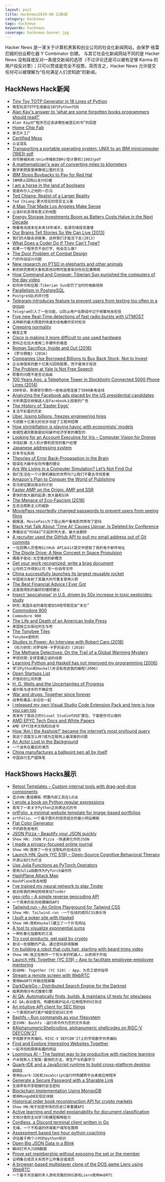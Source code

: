 ```yaml
---
layout: post
title: Hacknews2019-08-11新闻
category: Hacknews
tags: hacknews
keywords: hacknews
coverage: hacknews-banner.jpg
---
```


Hacker News 是一家关于计算机黑客和创业公司的社会化新闻网站，由保罗·格雷厄姆的创业孵化器 Y Combinator 创建。
与其它社会化新闻网站不同的是 Hacker News 没有踩或反对一条提交新闻的选项（不过评论还是可以被有足够 Karma 的用户投反对票）；只可以赞或是完全不投票。简而言之，Hacker News 允许提交任何可以被理解为“任何满足人们求知欲”的新闻。

## HackNews Hack新闻


- [Tiny Toy TOTP Generator in 18 Lines of Python](https://github.com/susam/toytotp)
- `微型玩具TOTP生成器在18行Python代码`
- [Alan Kay's answer to ‘what are some forgotten books programmers should read?’](https://www.quora.com/Experienced-programmers-and-computer-scientists-what-are-some-really-old-or-even-nearly-forgotten-books-you-think-every-new-programmer-should-read/answer/Alan-Kay-11?share=1)
- `Alan Kay对“程序员应该读哪些被遗忘的书”的回答`
- [Home Chip Fab](http://sam.zeloof.xyz/category/semiconductor/)
- `家芯片工厂`
- [Certified Mess](https://www.cjr.org/special_report/rotten-tomatoes-movie-review.php)
- `认证混乱`
- [Transporting a portable operating system: UNIX to an IBM minicomputer (1983) pdf](https://zero.sci-hub.se/3252/016657c71a46a2d7110d87b4f720847e/jalics1983.pdf)
- `将可移植系统:Unix传输到IBM小型计算机(1983)pdf`
- [A mathematician's way of converting miles to kilometers](https://twitter.com/TamasGorbe/status/1158348261683605504)
- `数学家把英里换算成公里的方法`
- [IBM Stops Buybacks to Pay for Red Hat](https://investorplace.com/2019/08/ibm-stops-buybacks-to-pay-for-red-hat/)
- `IBM停止回购以支付红帽`
- [I am a horse in the land of booleans](https://iloveponies.github.io/120-hour-epic-sax-marathon/I-am-a-horse-in-the-land-of-booleans.html)
- `我是布尔人之地的一匹马`
- [Ted Chiang: Realist of a Larger Reality](https://www.publicbooks.org/ted-chiang-realist-of-a-larger-reality/)
- `Ted Chiang:更大现实的现实主义者`
- [A Map That Made Los Angeles Make Sense](https://www.citylab.com/life/2019/08/thomas-guide-los-angeles-history-street-map-google-waze-app/591721/)
- `让洛杉矶变得有意义的地图`
- [Energy Storage Investments Boom as Battery Costs Halve in the Next Decade](https://about.bnef.com/blog/energy-storage-investments-boom-battery-costs-halve-next-decade/)
- `随着电池成本在未来10年减半，能源存储投资激增`
- [Our Brains Tell Stories So We Can Live (2013)](http://nautil.us/issue/75/story/our-brains-tell-stories-so-we-can-live)
- `我们的大脑会讲故事，这样我们才能活下去(2013)`
- [What Does a Coder Do If They Can't Type?](http://nsaphra.github.io/post/hands/)
- `如果一个程序员不会打字，他会怎么做?`
- [The Door Problem of Combat Design](https://gamasutra.com/blogs/AndrewYoder/20190808/348237/The_Door_Problem_of_Combat_Design.php)
- `门的作战设计问题`
- [New research on PTSD in elephants and other animals](https://www.cbc.ca/natureofthings/blog/new-research-shows-that-elephants-and-other-animals-can-suffer-from-ptsd)
- `新的研究表明大象和其他动物可能患有创伤后应激障碍`
- [How Command and Conquer: Tiberian Sun punished the computers of the day video](https://arstechnica.com/gaming/2019/02/video-to-make-tiberian-sun-westwood-had-to-find-the-right-pathfinding-system/)
- `如何命令和征服:Tiberian Sun惩罚了当时的电脑视频`
- [Parallelism in PostgreSQL](https://www.percona.com/blog/2019/07/30/parallelism-in-postgresql/)
- `PostgreSQL的并行性`
- [Telegram introduces feature to prevent users from texting too often in a group](https://techcrunch.com/2019/08/10/telegram-slow-mode-silent-notifications/)
- `Telegram引入了一些功能，以防止用户在群组中过于频繁地发短信`
- [Five new Real-Time detections of fast radio bursts with UTMOST](https://academic.oup.com/mnras/article-abstract/488/3/2989/5528327?redirectedFrom=fulltext)
- `五种新的最大限度的快速无线电爆炸实时检测`
- [Creeping normality](https://en.wikipedia.org/wiki/Creeping_normality)
- `蠕变正常`
- [Cisco is making it more difficult to use used hardware](https://www.ifixit.com/News/cisco-is-making-it-more-difficult-to-use-pre-owned-hardware)
- `思科正在加大使用二手硬件的难度`
- [Roman Sacrifice, Inside and Out (2016)](https://www.cambridge.org/core/journals/journal-of-roman-studies/article/roman-sacrifice-inside-and-out/24585106EF99A77C65EFB622E34DC22A/core-reader)
- `《罗马牺牲》(2016)`
- [Companies Use Borrowed Billions to Buy Back Stock, Not to Invest](https://www.bloomberg.com/news/articles/2019-08-08/companies-use-borrowed-billions-to-buy-back-stock-not-to-invest)
- `企业用借来的数十亿美元回购股票，而不是用于投资`
- [The Problem at Yale Is Not Free Speech](https://palladiummag.com/2019/08/05/the-real-problem-at-yale-is-not-free-speech)
- `耶鲁的问题不是言论自由`
- [100 Years Ago, a Telephone Tower in Stockholm Connected 5000 Phone Lines (2014)](https://twistedsifter.com/2014/08/stockholm-telephone-tower-connects-5000-lines/)
- `100年前，斯德哥尔摩的一座电话塔连接了5000条电话线`
- [Analyzing the Facebook ads placed by the US presidential candidates](https://medium.com/applied-data-science/56-070-165-facebook-ad-spend-of-us-presidential-candidates-broken-down-by-age-and-gender-2dcc32fe2c02)
- `分析美国总统候选人在Facebook上投放的广告`
- [The History of ‘Easter Eggs’](https://www.nytimes.com/2019/08/08/technology/easter-eggs-tesla-google.html)
- `复活节彩蛋的历史`
- [Uber, losing billions, freezes engineering hires](https://arstechnica.com/cars/2019/08/uber-freezes-engineering-hires-amid-mounting-losses/)
- `亏损数十亿美元的优步冻结了工程师招聘`
- [How shrinkflation is playing havoc with economists’ models](https://www.economist.com/finance-and-economics/2019/08/06/how-shrinkflation-is-playing-havoc-with-economists-models)
- `收缩性通货膨胀是如何破坏经济学家的模型的`
- [Looking for an Account Executive for Iris – Computer Vision for Drones](http://www.irisonboard.com/careers/)
- `寻找虹膜-无人机计算机视觉的客户经理`
- [Japanese addressing system](https://en.wikipedia.org/wiki/Japanese_addressing_system)
- `日本寻址系统`
- [Theories of Error Back-Propagation in the Brain](https://www.cell.com/trends/cognitive-sciences/fulltext/S1364-6613(19)30012-9)
- `错误在大脑中反向传播的理论`
- [Are We Living in a Computer Simulation? Let’s Not Find Out](https://www.nytimes.com/2019/08/10/opinion/sunday/are-we-living-in-a-computer-simulation-lets-not-find-out.html)
- `我们生活在一个计算机模拟的世界吗?让我们不要去寻找答案`
- [Amazon's Plan to Conquer the World of Publishing](https://www.theatlantic.com/technology/archive/2019/08/amazons-plan-take-over-world-publishing/595630/)
- `亚马逊征服出版业的计划`
- [Faster AMP on the Origin: AMP and SSR](https://blog.amp.dev/2019/08/07/faster-amp-on-the-origin-amp-ssr/)
- `更快的放大器的起源:放大器和SSR`
- [The Menace of Eco-Fascism (2018)](https://www.nybooks.com/daily/2018/10/22/the-menace-of-eco-fascism/)
- `生态法西斯主义的威胁`
- [MoviePass reportedly changed passwords to prevent users from seeing films](https://www.theverge.com/2019/8/9/20799145/moviepass-subscriber-passwords-accounts-limit-change-films-tactics)
- `据报道，MoviePass为了阻止用户看电影而修改了密码`
- [Black Hat Talk About ‘Time AI’ Causes Uproar, Is Deleted by Conference](https://www.vice.com/en_us/article/8xw9kp/black-hat-talk-about-time-ai-causes-uproar-is-deleted-by-conference)
- `黑帽谈论“时间AI”引起轩然大波，被大会删除`
- [A recruiter used the GitHub API to pull my email address out of Git commits](https://twitter.com/garybernhardt/status/1159914615385382912)
- `一位招聘人员使用GitHub API从Git提交中提取了我的电子邮件地址`
- [The Dipole Drive: A New Concept in Space Propulsion](https://arc.aiaa.org/doi/abs/10.2514/6.2019-1122)
- `偶极子驱动:太空推进的新概念`
- [Get your work recognized: write a brag document](https://jvns.ca/blog/brag-documents/)
- `让你的工作得到认可:写一份自夸文件`
- [China successfully launches its largest reusable rocket](http://www.globaltimes.cn/content/1160951.shtml)
- `中国成功发射了其最大的可重复使用火箭`
- [The Best Financial Advice I Ever Got](https://www.wsj.com/articles/the-best-financial-advice-i-ever-got-11560737220?mod=rsswn)
- `这是我得到的最好的理财建议`
- [Insect 'apocalypse' in U.S. driven by 50x increase in toxic pesticides: study](https://www.nationalgeographic.com/environment/2019/08/insect-apocalypse-under-way-toxic-pesticides-agriculture/)
- `研究:美国杀虫剂毒性增加50倍导致昆虫“末日”`
- [Commodore 900](http://www.floodgap.com/retrobits/ckb/secret/900.html)
- `Commodore 900`
- [The Life and Death of an American Indie Press](https://lithub.com/the-life-and-death-of-an-american-indie-press/)
- `美国独立出版社的生与死`
- [The Tonybee Tiles](http://www.ernestjournal.co.uk/blog/2019/5/30/the-toynbee-tiles)
- `Tonybee瓷砖的`
- [Studies in Power: An Interview with Robert Caro (2018)](https://www.nybooks.com/daily/2018/01/16/studies-in-power-an-interview-with-robert-caro/)
- `《权力研究:对罗伯特·卡罗的采访》(2018)`
- [The Methane Detectives: On the Trail of a Global Warming Mystery](https://undark.org/article/methane-global-warming-climate-change-mystery/)
- `甲烷侦探:全球变暖之谜的线索`
- [Learning Python and Haskell has not improved my programming (2006)](https://lukeplant.me.uk/blog/posts/why-learning-haskell-python-makes-you-a-worse-programmer/)
- `学习Python和Haskell并没有改进我的编程(2006)`
- [Open Startups List](https://open-startups.xyz/)
- `开放初创公司列表`
- [H. G. Wells and the Uncertainties of Progress](https://publicdomainreview.org/2019/06/27/h-g-wells-and-the-uncertainties-of-progress/)
- `威尔斯与进步的不确定性`
- [War and drugs: Together since forever](https://www.knowablemagazine.org/article/society/2019/war-and-drugs-together-forever)
- `战争和毒品:永远在一起`
- [I released my own Visual Studio Code Extension Pack and here is how you can too](https://dev.to/lampewebdev/i-released-my-own-visual-studio-code-extension-pack-and-here-is-how-you-can-too-5g87)
- `我发布了我自己的Visual Studio代码扩展包，下面是你可以做的`
- [AMD EPYC Tech Docs and White Papers](https://www.amd.com/en/processors/server-tech-docs/search)
- `AMD EPYC技术文档和白皮书`
- [How ‘Am I the Asshole?’ became the internet’s most profound query](https://www.dailydot.com/unclick/am-i-the-asshole-aita-reddit-history/)
- `我这个混蛋怎么样?成为互联网上最深奥的问题`
- [An Actor Lost in the Background](https://lareviewofbooks.org/article/an-actor-lost-in-the-background/)
- `一个迷失在幕后的演员`
- [China manufactures a ballpoint pen all by itself](https://www.washingtonpost.com/news/worldviews/wp/2017/01/18/finally-china-manufactures-a-ballpoint-pen-all-by-itself)
- `中国自行生产圆珠笔`


## HackShows Hacks展示

- [ Retool Templates – Custom internal tools with drag-and-drop components](https://retool.com/templates)
- `显示HN:重组模板-预置内部工具在1点击`
- [ I wrote a book on Python regular expressions](https://news.ycombinator.com/item?id=20645319)
- `我写了一本关于Python正则表达式的书`
- [ ortFolio, a minimal website template for image-based portfolios](https://gitlab.com/oseph/ortfolio)
- `ortFolio，一个基于图片的投资组合的最小网站模板`
- [ Flat Color Generator](https://github.com/vasanthv/flat-color-generator)
- `平的颜色发电机`
- [ JSON Pizza – Beautify your JSON quickly](https://json.pizza)
- `Show HN: JSON Pizza -快速美化你的JSON`
- [ I made a privacy-focused online journal](https://gekri.com)
- `Show HN:我做了一份关注隐私的在线日志`
- [Launch HN: Quirk (YC S19) – Open-Source Cognitive Behavioral Therapy](https://news.ycombinator.com/item?id=20646918)
- `开源认知行为疗法`
- [ Use Julia Functions as PyTorch Operators](https://github.com/bwasti/torch_julia)
- `使用Julia函数作为PyTorch操作符`
- [ HashPlane Attack Map](https://map.hashplane.com/)
- `HashPlane攻击地图`
- [ I've trained my neural network to play Tinder](https://news.ycombinator.com/item?id=20650615)
- `我训练我的神经网络来玩Tinder`
- [ geo-info – A simple reverse geocoding API](https://geo-info.co/#)
- `一个简单的反向地理编码API`
- [ Tailwind.run – An Online Playground for Tailwind CSS](https://tailwind.run)
- `Show HN: Tailwind.run -一个在线的顺风CSS游乐场`
- [ I built a poker site with Haskell](https://github.com/therewillbecode/haskell-poker)
- `Show HN:我和Haskell建立了一个扑克网站`
- [ A tool to visualize exponential sums](https://anvaka.github.io/e-sum/?code=x%2F5%20%2B%20cos%28x*1%2FPI*22%29%2B%20sin%28x*64%2FPI*2%29&bufferSize=90000&totalSteps=3000000&spi=5000)
- `一种形象化指数和的工具`
- [ Try cool products, get paid by crypto](https://review.hunt.town/)
- `尝试一些很酷的产品，通过密码获得报酬`
- [ I'm building a robot that cuts hair, starting with beard trims video](https://www.youtube.com/watch?v=6CmHuTKToag&feature=youtu.be)
- `Show HN:我正在制作一个剪头发的机器人，从修胡子开始`
- [Launch HN: Together (YC S19) – App to facilitate employee-employee mentoring](https://news.ycombinator.com/item?id=20656223)
- `启动HN: Together (YC S19) - App，为员工提供指导`
- [ Stream a remote screen with WebRTC](https://viscarra.dev/post/webrtc-remote-screen/)
- `使用WebRTC传输远程屏幕`
- [ DarkDarkGo – Distributed Search Engine for the Darknet](https://github.com/Bennington-Distributed-Systems-2017/DarkDarkGo)
- `暗黑网络分布式搜索引擎`
- [ AI QA; Automatically finds, builds, & maintains UI tests for sites/apps](https://qanairy.com/)
- `AI QA;自动查找、构建和维护站点/应用程序的UI测试`
- [ An intuitive API client for SEC filings](https://github.com/filingsdb/filingsdb-python)
- `一个直观的API客户端提交给SEC文件`
- [ Bashfs – Run commands as your filesystem](https://github.com/pcgrosen/bashfs)
- `显示HN: Bashfs -运行命令作为您的文件系统`
- [ #AlphanumericShellcoding, alphanumeric shellcodes on RISC-V DEFCON'27](https://github.com/RischardV/riscv-alphanumeric-shellcoding)
- `字母数字外壳编码，RISC-V DEFCON'27上的字母数字外壳编码`
- [ Find and Explore Interesting Websites Together](https://feldot.com/)
- `一起寻找和探索有趣的网站`
- [ Loominus AI – The fastest way to be productive with machine learning](https://loominus.ai)
- `卢米努斯人工智能-最快的方法，使生产与机器学习`
- [ Quark-IDE and a JavaScript runtime to build cross-platform desktop apps](https://quarkjs.io)
- `使用Quark-IDE和JavaScript运行时构建跨平台桌面应用程序`
- [ Generate a Secure Password with a Sharable Link](https://password.devro.club/)
- `生成带有共享链接的安全密码`
- [ Blockchain Implementation Using MongoDB](https://github.com/hoanhan101/blockchain-db)
- `使用MongoDB实现区块链`
- [ Historical order book reconstruction API for crypto markets](https://tardis.dev)
- `Show HN:用于加密市场的历史订单重建API`
- [ Active learning and model explainability for document classification](https://github.com/Hellisotherpeople/Active-Explainable-Classification)
- `文档分类的主动学习和模型解释能力`
- [ Cordless, a Discord terminal client written in Go](https://github.com/Bios-Marcel/cordless)
- `无绳，一个不和谐的终端客户端写在围棋`
- [ Assessment based two hour python coaching](https://www.extremepython.com)
- `评估基于两个小时的python培训`
- [ Open Big JSON Data in a Blink](https://viewer.dadroit.com/)
- `瞬间打开大JSON数据`
- [ Prove set membership without exposing the set or the member](https://medium.com/@anders.borch/how-to-use-cryptographic-accumulators-to-prove-set-membership-without-exposing-the-set-or-the-ad93d9868aec)
- `证明集合成员关系而不公开集合或成员`
- [ A browser-based multiplayer clone of the DOS game Liero using WebRTC](https://www.webliero.com)
- `一个基于浏览器的多人游戏克隆的DOS游戏Liero使用WebRTC`

